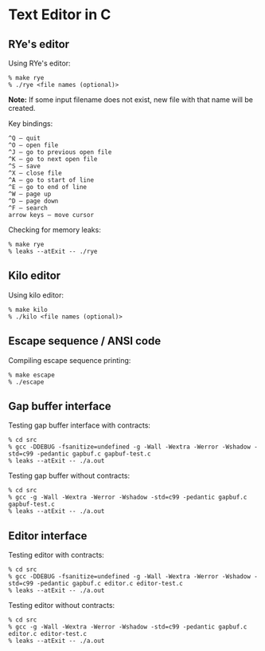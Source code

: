 # Text Editor in C
## RYe's editor

Using RYe's editor:

```
% make rye
% ./rye <file names (optional)>
```

**Note:** If some input filename does not exist, new file with that name will be created.

Key bindings:

```
^Q — quit
^O — open file
^J — go to previous open file
^K — go to next open file
^S — save
^X — close file
^A — go to start of line
^E — go to end of line
^W — page up
^D — page down
^F — search
arrow keys — move cursor
```

Checking for memory leaks:

```
% make rye
% leaks --atExit -- ./rye
```

## Kilo editor

Using kilo editor:

```
% make kilo
% ./kilo <file names (optional)>
```


## Escape sequence / ANSI code

Compiling escape sequence printing:

```
% make escape
% ./escape
```


## Gap buffer interface

Testing gap buffer interface with contracts:

```
% cd src
% gcc -DDEBUG -fsanitize=undefined -g -Wall -Wextra -Werror -Wshadow -std=c99 -pedantic gapbuf.c gapbuf-test.c
% leaks --atExit -- ./a.out
```

Testing gap buffer without contracts:

```
% cd src
% gcc -g -Wall -Wextra -Werror -Wshadow -std=c99 -pedantic gapbuf.c gapbuf-test.c
% leaks --atExit -- ./a.out
```


## Editor interface

Testing editor with contracts:

```
% cd src
% gcc -DDEBUG -fsanitize=undefined -g -Wall -Wextra -Werror -Wshadow -std=c99 -pedantic gapbuf.c editor.c editor-test.c
% leaks --atExit -- ./a.out
```

Testing editor without contracts:

```
% cd src
% gcc -g -Wall -Wextra -Werror -Wshadow -std=c99 -pedantic gapbuf.c editor.c editor-test.c
% leaks --atExit -- ./a.out
```
